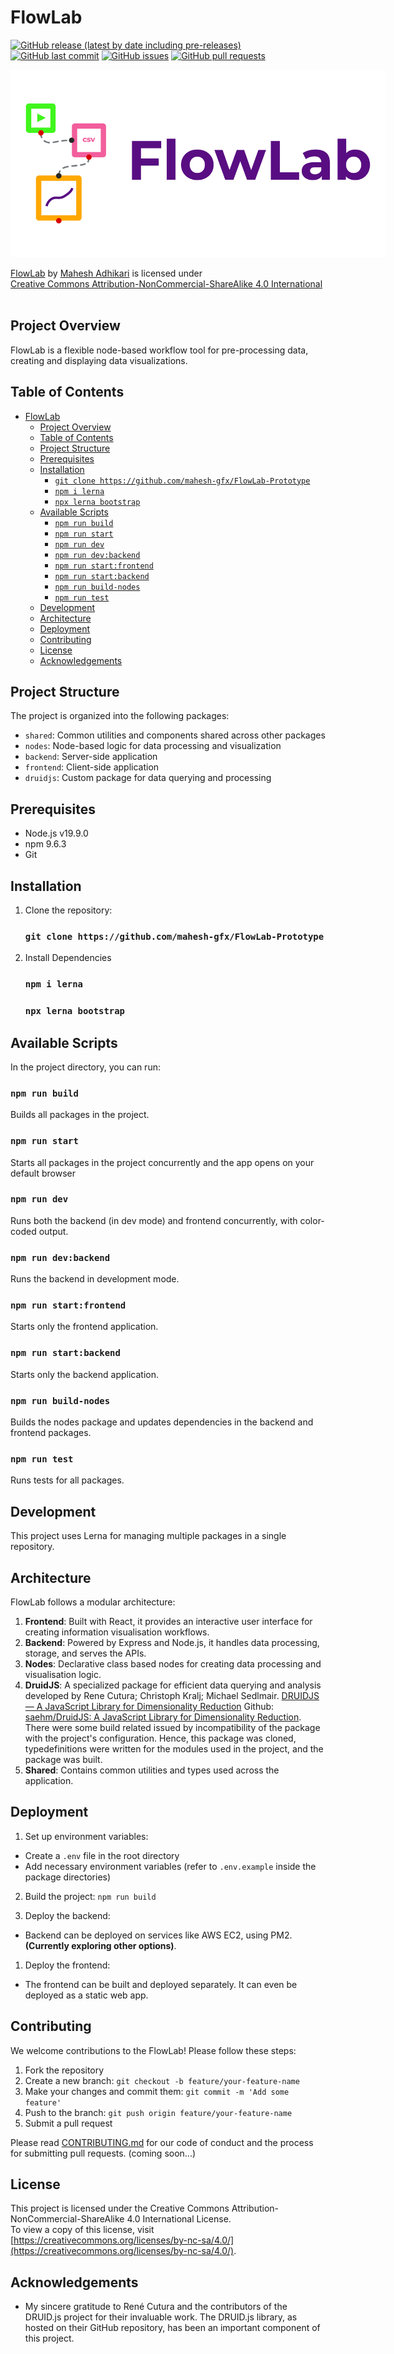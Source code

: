 # FlowLab

[![GitHub release (latest by date including pre-releases)](https://img.shields.io/github/v/release/mahesh-gfx/FlowLab-Prototype?include_prereleases)](https://img.shields.io/github/v/release/mahesh-gfx/FlowLab-Prototypee?include_prereleases)
[![GitHub last commit](https://img.shields.io/github/last-commit/mahesh-gfx/FlowLab-Prototype)](https://img.shields.io/github/last-commit/mahesh-gfx/FlowLab-Prototype)
[![GitHub issues](https://img.shields.io/github/issues-raw/mahesh-gfx/FlowLab-Prototype)](https://img.shields.io/github/issues-raw/mahesh-gfx/FlowLab-Prototype)
[![GitHub pull requests](https://img.shields.io/github/issues-pr/mahesh-gfx/FlowLab-Prototype)](https://img.shields.io/github/issues-pr/mahesh-gfx/FlowLab-Prototype)

<img src="./packages/frontend/src/assets/images/flowLab.png" alt="FlowLab Logo" style="max-width: 600px; height: auto;" />

<p xmlns:cc="http://creativecommons.org/ns#" xmlns:dct="http://purl.org/dc/terms/"><a property="dct:title" rel="cc:attributionURL" href="https://github.com/mahesh-gfx/FlowLab-Prototype">FlowLab</a> by <a rel="cc:attributionURL dct:creator" property="cc:attributionName" href="https://github.com/mahesh-gfx">Mahesh Adhikari</a> is licensed under <a href="https://creativecommons.org/licenses/by-nc-sa/4.0/?ref=chooser-v1" target="_blank" rel="license noopener noreferrer" style="display:inline-block;">Creative Commons Attribution-NonCommercial-ShareAlike 4.0 International<img style="height:22px!important;margin-left:3px;vertical-align:text-bottom;" src="https://mirrors.creativecommons.org/presskit/icons/cc.svg?ref=chooser-v1" alt=""><img style="height:22px!important;margin-left:3px;vertical-align:text-bottom;" src="https://mirrors.creativecommons.org/presskit/icons/by.svg?ref=chooser-v1" alt=""><img style="height:22px!important;margin-left:3px;vertical-align:text-bottom;" src="https://mirrors.creativecommons.org/presskit/icons/nc.svg?ref=chooser-v1" alt=""><img style="height:22px!important;margin-left:3px;vertical-align:text-bottom;" src="https://mirrors.creativecommons.org/presskit/icons/sa.svg?ref=chooser-v1" alt=""></a></p>

## Project Overview

FlowLab is a flexible node-based workflow tool for pre-processing data, creating and displaying data visualizations.

## Table of Contents

- [FlowLab](#flowlab)
  - [Project Overview](#project-overview)
  - [Table of Contents](#table-of-contents)
  - [Project Structure](#project-structure)
  - [Prerequisites](#prerequisites)
  - [Installation](#installation)
    - [`git clone https://github.com/mahesh-gfx/FlowLab-Prototype`](#git-clone-httpsgithubcommahesh-gfxflowlab-prototype)
    - [`npm i lerna`](#npm-i-lerna)
    - [`npx lerna bootstrap`](#npx-lerna-bootstrap)
  - [Available Scripts](#available-scripts)
    - [`npm run build`](#npm-run-build)
    - [`npm run start`](#npm-run-start)
    - [`npm run dev`](#npm-run-dev)
    - [`npm run dev:backend`](#npm-run-devbackend)
    - [`npm run start:frontend`](#npm-run-startfrontend)
    - [`npm run start:backend`](#npm-run-startbackend)
    - [`npm run build-nodes`](#npm-run-build-nodes)
    - [`npm run test`](#npm-run-test)
  - [Development](#development)
  - [Architecture](#architecture)
  - [Deployment](#deployment)
  - [Contributing](#contributing)
  - [License](#license)
  - [Acknowledgements](#acknowledgements)

## Project Structure

The project is organized into the following packages:

- `shared`: Common utilities and components shared across other packages
- `nodes`: Node-based logic for data processing and visualization
- `backend`: Server-side application
- `frontend`: Client-side application
- `druidjs`: Custom package for data querying and processing

## Prerequisites

- Node.js v19.9.0
- npm 9.6.3
- Git

## Installation

1. Clone the repository:
   ### `git clone https://github.com/mahesh-gfx/FlowLab-Prototype`
2. Install Dependencies
   ### `npm i lerna`
   ### `npx lerna bootstrap`

## Available Scripts

In the project directory, you can run:

### `npm run build`

Builds all packages in the project.

### `npm run start`

Starts all packages in the project concurrently and the app opens on your default browser

### `npm run dev`

Runs both the backend (in dev mode) and frontend concurrently, with color-coded output.

### `npm run dev:backend`

Runs the backend in development mode.

### `npm run start:frontend`

Starts only the frontend application.

### `npm run start:backend`

Starts only the backend application.

### `npm run build-nodes`

Builds the nodes package and updates dependencies in the backend and frontend packages.

### `npm run test`

Runs tests for all packages.

## Development

This project uses Lerna for managing multiple packages in a single repository.

## Architecture

FlowLab follows a modular architecture:

1. **Frontend**: Built with React, it provides an interactive user interface for creating information visualisation workflows.
2. **Backend**: Powered by Express and Node.js, it handles data processing, storage, and serves the APIs.
3. **Nodes**: Declarative class based nodes for creating data processing and visualisation logic.
4. **DruidJS**: A specialized package for efficient data querying and analysis developed by Rene Cutura; Christoph Kralj; Michael Sedlmair. [DRUIDJS — A JavaScript Library for Dimensionality Reduction](https://doi.org/10.1109/VIS47514.2020.00029) Github: [saehm/DruidJS: A JavaScript Library for Dimensionality Reduction](https://github.com/saehm/DruidJS). There were some build related issued by incompatibility of the package with the project's configuration. Hence, this package was cloned, typedefinitions were written for the modules used in the project, and the package was built.
5. **Shared**: Contains common utilities and types used across the application.

## Deployment

1. Set up environment variables:

- Create a `.env` file in the root directory
- Add necessary environment variables (refer to `.env.example` inside the package directories)

2. Build the project: `npm run build`

3. Deploy the backend:

- Backend can be deployed on services like AWS EC2, using PM2. **(Currently exploring other options)**.

1. Deploy the frontend:

- The frontend can be built and deployed separately. It can even be deployed as a static web app.

## Contributing

We welcome contributions to the FlowLab! Please follow these steps:

1. Fork the repository
2. Create a new branch: `git checkout -b feature/your-feature-name`
3. Make your changes and commit them: `git commit -m 'Add some feature'`
4. Push to the branch: `git push origin feature/your-feature-name`
5. Submit a pull request

Please read [CONTRIBUTING.md](CONTRIBUTING.md) for our code of conduct and the process for submitting pull requests. (coming soon...)

## License

This project is licensed under the Creative Commons Attribution-NonCommercial-ShareAlike 4.0 International License.  
To view a copy of this license, visit [https://creativecommons.org/licenses/by-nc-sa/4.0/](https://creativecommons.org/licenses/by-nc-sa/4.0/).

## Acknowledgements

- My sincere gratitude to René Cutura and the contributors of the DRUID.js project for their invaluable work. The DRUID.js library, as hosted on their GitHub repository, has been an important component of this project.
